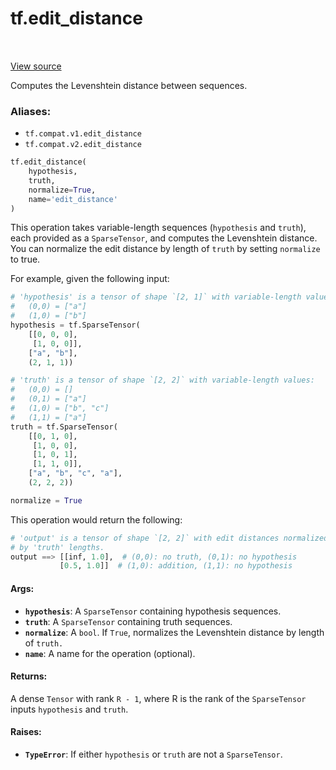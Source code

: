 <div itemscope itemtype="http://developers.google.com/ReferenceObject">
<meta itemprop="name" content="tf.edit_distance" />
<meta itemprop="path" content="Stable" />
</div>

# tf.edit_distance

<!-- Insert buttons -->

<table class="tfo-notebook-buttons tfo-api" align="left">
</table>

<a target="_blank" href="/code/stable/tensorflow/python/ops/array_ops.py">View source</a>



<!-- Start diff -->
Computes the Levenshtein distance between sequences.

### Aliases:

* `tf.compat.v1.edit_distance`
* `tf.compat.v2.edit_distance`


``` python
tf.edit_distance(
    hypothesis,
    truth,
    normalize=True,
    name='edit_distance'
)
```



<!-- Placeholder for "Used in" -->

This operation takes variable-length sequences (`hypothesis` and `truth`),
each provided as a `SparseTensor`, and computes the Levenshtein distance.
You can normalize the edit distance by length of `truth` by setting
`normalize` to true.

For example, given the following input:

```python
# 'hypothesis' is a tensor of shape `[2, 1]` with variable-length values:
#   (0,0) = ["a"]
#   (1,0) = ["b"]
hypothesis = tf.SparseTensor(
    [[0, 0, 0],
     [1, 0, 0]],
    ["a", "b"],
    (2, 1, 1))

# 'truth' is a tensor of shape `[2, 2]` with variable-length values:
#   (0,0) = []
#   (0,1) = ["a"]
#   (1,0) = ["b", "c"]
#   (1,1) = ["a"]
truth = tf.SparseTensor(
    [[0, 1, 0],
     [1, 0, 0],
     [1, 0, 1],
     [1, 1, 0]],
    ["a", "b", "c", "a"],
    (2, 2, 2))

normalize = True
```

This operation would return the following:

```python
# 'output' is a tensor of shape `[2, 2]` with edit distances normalized
# by 'truth' lengths.
output ==> [[inf, 1.0],  # (0,0): no truth, (0,1): no hypothesis
           [0.5, 1.0]]  # (1,0): addition, (1,1): no hypothesis
```

#### Args:


* <b>`hypothesis`</b>: A `SparseTensor` containing hypothesis sequences.
* <b>`truth`</b>: A `SparseTensor` containing truth sequences.
* <b>`normalize`</b>: A `bool`. If `True`, normalizes the Levenshtein distance by
  length of `truth.`
* <b>`name`</b>: A name for the operation (optional).


#### Returns:

A dense `Tensor` with rank `R - 1`, where R is the rank of the
`SparseTensor` inputs `hypothesis` and `truth`.



#### Raises:


* <b>`TypeError`</b>: If either `hypothesis` or `truth` are not a `SparseTensor`.